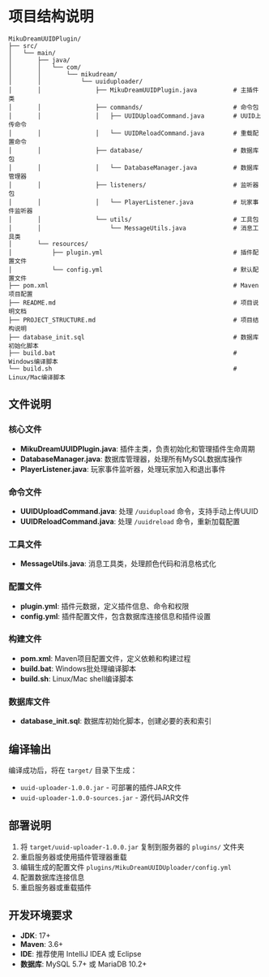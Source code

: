 # 项目结构说明

```
MikuDreamUUIDPlugin/
├── src/
│   └── main/
│       ├── java/
│       │   └── com/
│       │       └── mikudream/
│       │           └── uuiduploader/
│       │               ├── MikuDreamUUIDPlugin.java          # 主插件类
│       │               ├── commands/                         # 命令包
│       │               │   ├── UUIDUploadCommand.java        # UUID上传命令
│       │               │   └── UUIDReloadCommand.java        # 重载配置命令
│       │               ├── database/                         # 数据库包
│       │               │   └── DatabaseManager.java          # 数据库管理器
│       │               ├── listeners/                        # 监听器包
│       │               │   └── PlayerListener.java           # 玩家事件监听器
│       │               └── utils/                            # 工具包
│       │                   └── MessageUtils.java             # 消息工具类
│       └── resources/
│           ├── plugin.yml                                    # 插件配置文件
│           └── config.yml                                    # 默认配置文件
├── pom.xml                                                   # Maven项目配置
├── README.md                                                 # 项目说明文档
├── PROJECT_STRUCTURE.md                                      # 项目结构说明
├── database_init.sql                                         # 数据库初始化脚本
├── build.bat                                                 # Windows编译脚本
└── build.sh                                                  # Linux/Mac编译脚本
```

## 文件说明

### 核心文件
- **MikuDreamUUIDPlugin.java**: 插件主类，负责初始化和管理插件生命周期
- **DatabaseManager.java**: 数据库管理器，处理所有MySQL数据库操作
- **PlayerListener.java**: 玩家事件监听器，处理玩家加入和退出事件

### 命令文件
- **UUIDUploadCommand.java**: 处理 `/uuidupload` 命令，支持手动上传UUID
- **UUIDReloadCommand.java**: 处理 `/uuidreload` 命令，重新加载配置

### 工具文件
- **MessageUtils.java**: 消息工具类，处理颜色代码和消息格式化

### 配置文件
- **plugin.yml**: 插件元数据，定义插件信息、命令和权限
- **config.yml**: 插件配置文件，包含数据库连接信息和插件设置

### 构建文件
- **pom.xml**: Maven项目配置文件，定义依赖和构建过程
- **build.bat**: Windows批处理编译脚本
- **build.sh**: Linux/Mac shell编译脚本

### 数据库文件
- **database_init.sql**: 数据库初始化脚本，创建必要的表和索引

## 编译输出

编译成功后，将在 `target/` 目录下生成：
- `uuid-uploader-1.0.0.jar` - 可部署的插件JAR文件
- `uuid-uploader-1.0.0-sources.jar` - 源代码JAR文件

## 部署说明

1. 将 `target/uuid-uploader-1.0.0.jar` 复制到服务器的 `plugins/` 文件夹
2. 重启服务器或使用插件管理器重载
3. 编辑生成的配置文件 `plugins/MikuDreamUUIDUploader/config.yml`
4. 配置数据库连接信息
5. 重启服务器或重载插件

## 开发环境要求

- **JDK**: 17+
- **Maven**: 3.6+
- **IDE**: 推荐使用 IntelliJ IDEA 或 Eclipse
- **数据库**: MySQL 5.7+ 或 MariaDB 10.2+ 